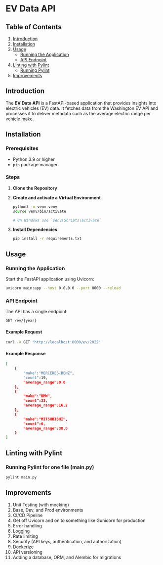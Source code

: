 # EV Data API

## Table of Contents
1. [Introduction](#introduction)
2. [Installation](#installation)
3. [Usage](#usage)
    - [Running the Application](#running-the-application)
    - [API Endpoint](#api-endpoint)
4. [Linting with Pylint](#linting-with-pylint)
    - [Running Pylint](#running-pylint)
5. [Improvements](#improvements)

## Introduction

The **EV Data API** is a FastAPI-based application that provides insights into electric vehicles (EV) data. It fetches data from the Washington EV API and processes it to deliver metadata such as the average electric range per vehicle make.

## Installation

### Prerequisites
- Python 3.9 or higher
- `pip` package manager

### Steps

1. **Clone the Repository**
    

2. **Create and activate a Virtual Environment**
    ```bash
    python3 -m venv venv
    source venv/bin/activate  
    
    # On Windows use `venv\Scripts\activate`
    ```

3. **Install Dependencies**
    ```bash
    pip install -r requirements.txt
    ```

## Usage

### Running the Application

Start the FastAPI application using Uvicorn:

```bash
uvicorn main:app --host 0.0.0.0 --port 8000 --reload
```

### API Endpoint

The API has a single endpoint:

```bash
GET /ev/{year}
```

#### Example Request

```bash
curl -X GET "http://localhost:8000/ev/2022"
```

#### Example Response

```bash
[
    {
        "make":"MERCEDES-BENZ",
        "count":19,
        "average_range":0.0
    },
    {
        "make":"BMW",
        "count":33,
        "average_range":16.2
    },
    {
        "make":"MITSUBISHI",
        "count":6,
        "average_range":38.0
    }
]
```

## Linting with Pylint

### Running Pylint for one file (main.py)

```bash
pylint main.py
```

## Improvements
1. Unit Testing (with mocking)
2. Base, Dev, and Prod environments
3. CI/CD Pipeline
4. Get off Uvicorn and on to something like Gunicorn for production
5. Error handling
6. Logging
7. Rate limiting
8. Security (API keys, authentication, and authorization)
9. Dockerize
10. API versioning
11. Adding a database, ORM, and Alembic for migrations

